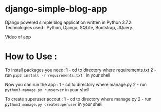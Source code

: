 # django-simple-blog-app
 Django  powered simple blog application written in Python 3.7.2.
Technologies used : Python, Django, SQLite, Bootstrap, JQuery.

[Video of app](https://youtu.be/EOOLORAnuqM)

# How to Use :

To install packages you need:
1 - cd to directory where requirements.txt
2 - run  ```pip3 install -r requirements.txt ```  in your shell

Now you can run the app :
1 - cd to directory where manage.py
2 - run  ```python3 manage.py runserver```  in your shell

To create superuser accout : 
1 - cd to directory where manage.py
2 - run  ```python3 manage.py createsuperuser```  in your shell
